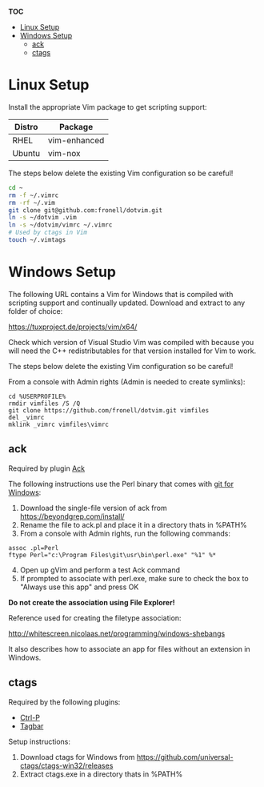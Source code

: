 __TOC__

<!--ts-->
   * [Linux Setup](#linux-setup)
   * [Windows Setup](#windows-setup)
      * [ack](#ack)
      * [ctags](#ctags)
<!--te-->

# Linux Setup

Install the appropriate Vim package to get scripting support:

Distro | Package
------ | -------
RHEL   | vim-enhanced
Ubuntu | vim-nox

The steps below delete the existing Vim configuration so be careful!

```bash
cd ~
rm -f ~/.vimrc
rm -rf ~/.vim
git clone git@github.com:fronell/dotvim.git
ln -s ~/dotvim .vim
ln -s ~/dotvim/vimrc ~/.vimrc
# Used by ctags in Vim
touch ~/.vimtags
```

# Windows Setup

The following URL contains a Vim for Windows that is compiled with scripting support and continually updated.  Download and extract to any folder of choice:

https://tuxproject.de/projects/vim/x64/

Check which version of Visual Studio Vim was compiled with because you will need
the C++ redistributables for that version installed for Vim to work.

The steps below delete the existing Vim configuration so be careful!

From a console with Admin rights (Admin is needed to create symlinks):

```
cd %USERPROFILE%
rmdir vimfiles /S /Q
git clone https://github.com/fronell/dotvim.git vimfiles
del _vimrc
mklink _vimrc vimfiles\vimrc
```

## ack

Required by plugin [Ack](https://github.com/mileszs/ack.vim.git)

The following instructions use the Perl binary that comes with [git for Windows](https://git-scm.com):

1. Download the single-file version of ack from https://beyondgrep.com/install/
2. Rename the file to ack.pl and place it in a directory thats in %PATH%
3. From a console with Admin rights, run the following commands:
```
assoc .pl=Perl  
ftype Perl="c:\Program Files\git\usr\bin\perl.exe" "%1" %*
```
4. Open up gVim and perform a test Ack command
5. If prompted to associate with perl.exe, make sure to check the box to "Always
use this app" and press OK

**Do not create the association using File Explorer!**  

Reference used for creating the filetype association:

http://whitescreen.nicolaas.net/programming/windows-shebangs

It also describes how to associate an app for files without an extension in
Windows.

## ctags

Required by the following plugins:

* [Ctrl-P](https://github.com/ctrlpvim/ctrlp.vim)
* [Tagbar](https://github.com/majutsushi/tagbar.git)

Setup instructions:

1. Download ctags for Windows from https://github.com/universal-ctags/ctags-win32/releases
2. Extract ctags.exe in a directory thats in %PATH%
